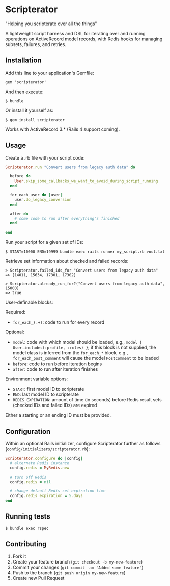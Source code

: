 # Scripterator
"Helping you scripterate over all the things"

A lightweight script harness and DSL for iterating over and running operations on ActiveRecord model records, with Redis hooks for managing subsets, failures, and retries.

## Installation

Add this line to your application's Gemfile:

    gem 'scripterator'

And then execute:

    $ bundle

Or install it yourself as:

    $ gem install scripterator

Works with ActiveRecord 3.* (Rails 4 support coming).

## Usage

Create a .rb file with your script code:
```ruby
Scripterator.run "Convert users from legacy auth data" do

  before do
    User.skip_some_callbacks_we_want_to_avoid_during_script_running
  end

  for_each_user do |user|
    user.do_legacy_conversion
  end

  after do
    # some code to run after everything's finished
  end

end
```

Run your script for a given set of IDs:

    $ START=10000 END=19999 bundle exec rails runner my_script.rb >out.txt

Retrieve set information about checked and failed records:

```
> Scripterator.failed_ids_for "Convert users from legacy auth data"
=> [14011, 15634, 17301, 17302]

> Scripterator.already_run_for?("Convert users from legacy auth data", 15000)
=> true
```

User-definable blocks:

Required:

- `for_each_(.+)`: code to run for every record

Optional:

- `model`: code with which model should be loaded, e.g., `model { User.includes(:profile, :roles) }`; if this block is not supplied, the model class is inferred from the `for_each_*` block, e.g., `for_each_post_comment` will cause the model `PostComment` to be loaded
- `before`: code to run before iteration begins
- `after`: code to run after iteration finishes

Environment variable options:

- `START`: first model ID to scripterate
- `END`: last model ID to scripterate
- `REDIS_EXPIRATION`: amount of time (in seconds) before Redis result sets (checked IDs and failed IDs) are expired

Either a starting or an ending ID must be provided.

## Configuration

Within an optional Rails initializer, configure Scripterator further as follows (`config/initializers/scripterator.rb`):

```ruby
Scripterator.configure do |config|
  # alternate Redis instance
  config.redis = MyRedis.new

  # turn off Redis
  config.redis = nil

  # change default Redis set expiration time
  config.redis_expiration = 5.days
end
```

## Running tests

    $ bundle exec rspec

## Contributing

1. Fork it
2. Create your feature branch (`git checkout -b my-new-feature`)
3. Commit your changes (`git commit -am 'Added some feature'`)
4. Push to the branch (`git push origin my-new-feature`)
5. Create new Pull Request
